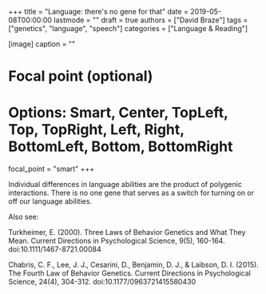 +++
title = "Language: there's no gene for that"
date = 2019-05-08T00:00:00
lastmode = ""
draft = true
authors = ["David Braze"]
tags = ["genetics", "language", "speech"]
categories = ["Language & Reading"]

[image]
  caption = ""
  # Focal point (optional)
  # Options: Smart, Center, TopLeft, Top, TopRight, Left, Right, BottomLeft, Bottom, BottomRight
  focal_point = "smart"
+++

Individual differences in language abilities are the product of
polygenic interactions. There is no one gene that serves as a switch
for turning on or off our language abilities.

Also see:

Turkheimer, E. (2000). Three Laws of Behavior Genetics and What They
Mean. Current Directions in Psychological Science, 9(5),
160-164. doi:10.1111/1467-8721.00084

Chabris, C. F., Lee, J. J., Cesarini, D., Benjamin, D. J., & Laibson,
D. I. (2015). The Fourth Law of Behavior Genetics. Current Directions
in Psychological Science, 24(4), 304-312. doi:10.1177/0963721415580430
